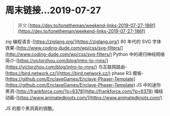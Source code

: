 # 周末链接...2019-07-27

> 原文:[https://dev.to/tonetheman/weekend-links-2019-07-27-186f](https://dev.to/tonetheman/weekend-links-2019-07-27-186f)

zig 编程语言-[https://ziglang.org/](https://ziglang.org/)
80 年代的 SVG 字体效果-[http://www.coding-dude.com/wp/css/svg-filters/](http://www.coding-dude.com/wp/css/svg-filters/)
Python 中的递归神经网络简介-[https://victorzhou.com/blog/intro-to-rnns/](https://victorzhou.com/blog/intro-to-rnns/)
鸟互联网路由-[https://bird.network.cz/](https://bird.network.cz/)
phase R3 模板-[https://github.com/EnclaveGames/Enclave-Phaser-Template](https://github.com/EnclaveGames/Enclave-Phaser-Template)
JS 中的迷你黑洞-[http://frankforce.com/?p=6378](http://frankforce.com/?p=6378)
绳结动画-[https://www.animatedknots.com/](https://www.animatedknots.com/)

JS 的那个黑洞真的很酷。